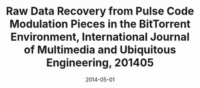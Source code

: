 ---
title : Raw Data Recovery from Pulse Code Modulation Pieces in the BitTorrent Environment, International Journal of Multimedia and Ubiquitous Engineering, 201405
doi : https://www.researchgate.net/publication/273903815_Raw_Data_Recovery_from_Pulse_Code_Modulation_Pieces_in_the_BitTorrent_Environment
date: 2014-05-01
category: paper
---